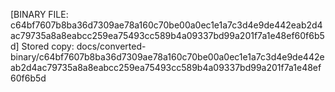 [BINARY FILE: c64bf7607b8ba36d7309ae78a160c70be00a0ec1e1a7c3d4e9de442eab2d4ac79735a8a8eabcc259ea75493cc589b4a09337bd99a201f7a1e48ef60f6b5d]
Stored copy: docs/converted-binary/c64bf7607b8ba36d7309ae78a160c70be00a0ec1e1a7c3d4e9de442eab2d4ac79735a8a8eabcc259ea75493cc589b4a09337bd99a201f7a1e48ef60f6b5d
